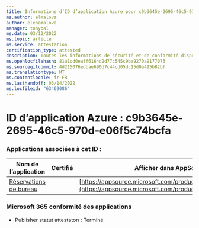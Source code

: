 ```yaml
---
title: Informations d’ID d’application Azure pour c9b3645e-2695-46c5-970d-e06f5c74bcfa
ms.author: elmalova
author: elenamalova
manager: tonybal
ms.date: 03/12/2022
ms.topic: article
ms.service: attestation
certification_type: attested
description: Toutes les informations de sécurité et de conformité disponibles pour c9b3645e-2695-46c5-970d-e06f5c74bcfa.
ms.openlocfilehash: 81a1cd0eaff6164d2d77c545c9ba9270a9177073
ms.sourcegitcommit: 4d215076edbae690d7c44cd05dc15d0a495b82bf
ms.translationtype: MT
ms.contentlocale: fr-FR
ms.lasthandoff: 03/14/2022
ms.locfileid: "63469086"
---
```

# <a name="azure-app-id-c9b3645e-2695-46c5-970d-e06f5c74bcfa"></a>ID d’application Azure : c9b3645e-2695-46c5-970d-e06f5c74bcfa


### <a name="apps-associated-with-this-id"></a>Applications associées à cet ID :
| **Nom de l’application** | **Certifié** | **Afficher dans AppSource** |
|--------------|---------------|-----------------------|
| [Réservations de bureau](../forward/WA200003532) |  | [https://appsource.microsoft.com/product/office/WA200003532](https://appsource.microsoft.com/product/office/WA200003532) |

### <a name="microsoft-365-app-compliance-status"></a>Microsoft 365 conformité des applications
- Publisher statut attestaton : Terminé
